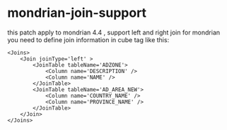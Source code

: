 # mondrian-join-support

 this patch apply to mondrian 4.4 , support left and right join for mondrian
 you need to define join information in cube tag like this:

    <Joins>
	    <Join joinType='left' >
	        <JoinTable tableName='ADZONE'>
	            <Column name='DESCRIPTION' />
	            <Column name='NAME' />
	        </JoinTable>
	        <JoinTable tableName='AD_AREA_NEW'>
	            <Column name='COUNTRY_NAME' />
	            <Column name='PROVINCE_NAME' />
	        </JoinTable>
	    </Join>
	</Joins>

